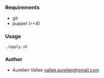 ### Requirements

- git
- puppet (>=4)

### Usage

    ./apply.sh

### Author

- Aurelien Vallee <vallee.aurelien@gmail.com>
